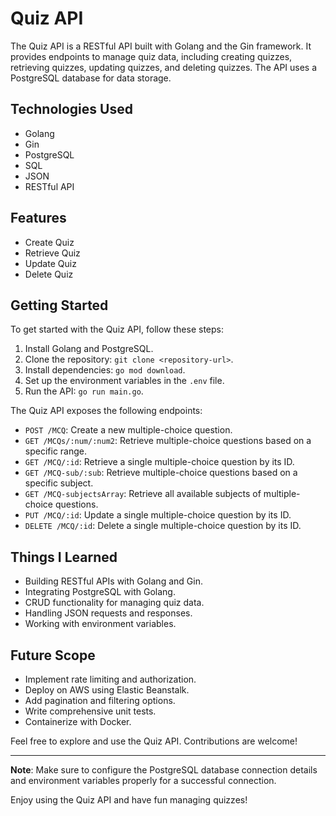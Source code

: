 # Quiz API

The Quiz API is a RESTful API built with Golang and the Gin framework. It provides endpoints to manage quiz data, including creating quizzes, retrieving quizzes, updating quizzes, and deleting quizzes. The API uses a PostgreSQL database for data storage.

## Technologies Used

- Golang
- Gin
- PostgreSQL
- SQL
- JSON
- RESTful API

## Features

- Create Quiz
- Retrieve Quiz
- Update Quiz
- Delete Quiz

## Getting Started

To get started with the Quiz API, follow these steps:

1. Install Golang and PostgreSQL.
2. Clone the repository: `git clone <repository-url>`.
3. Install dependencies: `go mod download`.
4. Set up the environment variables in the `.env` file.
5. Run the API: `go run main.go`.

The Quiz API exposes the following endpoints:

- `POST /MCQ`: Create a new multiple-choice question.
- `GET /MCQs/:num/:num2`: Retrieve multiple-choice questions based on a specific range.
- `GET /MCQ/:id`: Retrieve a single multiple-choice question by its ID.
- `GET /MCQ-sub/:sub`: Retrieve multiple-choice questions based on a specific subject.
- `GET /MCQ-subjectsArray`: Retrieve all available subjects of multiple-choice questions.
- `PUT /MCQ/:id`: Update a single multiple-choice question by its ID.
- `DELETE /MCQ/:id`: Delete a single multiple-choice question by its ID.

## Things I Learned

- Building RESTful APIs with Golang and Gin.
- Integrating PostgreSQL with Golang.
- CRUD functionality for managing quiz data.
- Handling JSON requests and responses.
- Working with environment variables.

## Future Scope

- Implement rate limiting and authorization.
- Deploy on AWS using Elastic Beanstalk.
- Add pagination and filtering options.
- Write comprehensive unit tests.
- Containerize with Docker.

Feel free to explore and use the Quiz API. Contributions are welcome!

---

**Note**: Make sure to configure the PostgreSQL database connection details and environment variables properly for a successful connection.

Enjoy using the Quiz API and have fun managing quizzes!
